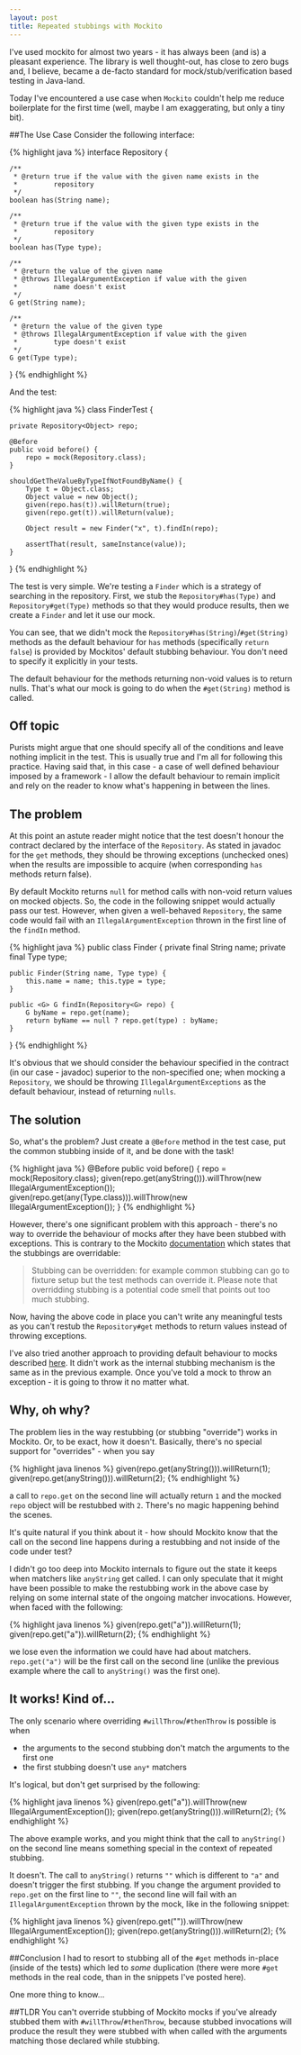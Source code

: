 ```yaml
---
layout: post
title: Repeated stubbings with Mockito
---
```


I've used mockito for almost two years - it has always been (and is) a pleasant
experience.  The library is well thought-out, has close to zero bugs and, I
believe, became a de-facto standard for mock/stub/verification based testing in
Java-land.

Today I've encountered a use case when `Mockito` couldn't help me reduce
boilerplate for the first time (well, maybe I am exaggerating, but only a
tiny bit).

##The Use Case
Consider the following interface:

{% highlight java %}
interface Repository<G> {

    /**
     * @return true if the value with the given name exists in the
     *         repository
     */
    boolean has(String name);

    /**
     * @return true if the value with the given type exists in the
     *         repository
     */
    boolean has(Type type);

    /**
     * @return the value of the given name
     * @throws IllegalArgumentException if value with the given
     *         name doesn't exist
     */
    G get(String name);

    /**
     * @return the value of the given type
     * @throws IllegalArgumentException if value with the given
     *         type doesn't exist
     */
    G get(Type type);
}
{% endhighlight %}

And the test:

{% highlight java %}
class FinderTest {

    private Repository<Object> repo;

    @Before
    public void before() {
        repo = mock(Repository.class);
    }

    shouldGetTheValueByTypeIfNotFoundByName() {
        Type t = Object.class;
        Object value = new Object();
        given(repo.has(t)).willReturn(true);
        given(repo.get(t)).willReturn(value);

        Object result = new Finder("x", t).findIn(repo);

        assertThat(result, sameInstance(value));
    }

}
{% endhighlight %}

The test is very simple. We're testing a `Finder` which is a strategy of
searching in the repository. First, we stub the `Repository#has(Type)` and
`Repository#get(Type)` methods so that they would produce results, then we
create a `Finder` and let it use our mock.

You can see, that we didn't mock the `Repository#has(String)`/`#get(String)`
methods as the default behaviour for `has` methods (specifically `return
false`) is provided by Mockitos' default stubbing behaviour. You don't need to
specify it explicitly in your tests.

The default behaviour for the methods returning non-void values is to return
nulls. That's what our mock is going to do when the `#get(String)` method is
called.

## Off topic
Purists might argue that one should specify all of the conditions and
leave nothing implicit in the test. This is usually true and I'm all for
following this practice. Having said that, in this case - a case of well
defined behaviour imposed by a framework - I allow the default behaviour to
remain implicit and rely on the reader to know what's happening in between the
lines.

## The problem
At this point an astute reader might notice that the test doesn't honour the
contract declared by the interface of the `Repository`. As stated in javadoc for
the `get` methods, they should be throwing exceptions (unchecked ones) when the
results are impossible to acquire (when corresponding `has` methods return false).

By default Mockito returns `null` for method calls with non-void return values
on mocked objects. So, the code in the following snippet would actually pass
our test. However, when given a well-behaved `Repository`, the same code would
fail with an `IllegalArgumentException` thrown in the first line of the
`findIn` method.

{% highlight java %}
public class Finder {
    private final String name;
    private final Type type;

    public Finder(String name, Type type) {
        this.name = name; this.type = type;
    }

    public <G> G findIn(Repository<G> repo) {
        G byName = repo.get(name);
        return byName == null ? repo.get(type) : byName;
    }
}
{% endhighlight %}

It's obvious that we should consider the behaviour specified in the contract
(in our case - javadoc) superior to the non-specified one; when mocking a
`Repository`, we should be throwing `IllegalArgumentExceptions` as the default
behaviour, instead of returning `nulls`.

## The solution
So, what's the problem? Just create a `@Before` method in the test case, put
the common stubbing inside of it, and be done with the task!

{% highlight java %}
@Before
public void before() {
    repo = mock(Repository.class);
    given(repo.get(anyString())).willThrow(new IllegalArgumentException());
    given(repo.get(any(Type.class))).willThrow(new IllegalArgumentException());
}
{% endhighlight %}

However, there's one significant problem with this approach - there's no way to
override the behaviour of mocks after they have been stubbed with exceptions. This
is contrary to the Mockito [documentation](http://mockito.org/) which states
that the stubbings are overridable:

> Stubbing can be overridden: for example common stubbing can go to fixture
> setup but the test methods can override it. Please note that overridding
> stubbing is a potential code smell that points out too much stubbing.

Now, having the above code in place you can't write any meaningful tests as you
can't restub the `Repository#get` methods to return values instead of throwing
exceptions.

I've also tried another approach to providing default behaviour to mocks
described
[here](http://mockito.googlecode.com/svn/tags/latest/javadoc/org/mockito/Mockito.html#14).
It didn't work as the internal stubbing mechanism is the same as in the
previous example. Once you've told a mock to throw an exception - it is going
to throw it no matter what.

## Why, oh why?
The problem lies in the way restubbing (or stubbing "override") works in
Mockito. Or, to be exact, how it doesn't. Basically, there's no special support
for "overrides" - when you say

{% highlight java linenos %}
given(repo.get(anyString())).willReturn(1);
given(repo.get(anyString())).willReturn(2);
{% endhighlight %}

a call to `repo.get` on the second line will actually return `1` and the mocked
`repo` object will be restubbed with `2`. There's no magic happening behind the
scenes.

It's quite natural if you think about it - how should Mockito know that the
call on the second line happens during a restubbing and not inside of the code
under test?

I didn't go too deep into Mockito internals to figure out the state it keeps
when matchers like `anyString` get called. I can only speculate that it might
have been possible to make the restubbing work in the above case by relying on
some internal state of the ongoing matcher invocations. However, when faced
with the following:

{% highlight java linenos %}
given(repo.get("a")).willReturn(1);
given(repo.get("a")).willReturn(2);
{% endhighlight %}

we lose even the information we could have had about matchers. `repo.get("a")`
will be the first call on the second line (unlike the previous example where
the call to `anyString()` was the first one).

## It works! Kind of...
The only scenario where overriding `#willThrow`/`#thenThrow` is possible is when

* the arguments to the second stubbing don't match the arguments to the first one
* the first stubbing doesn't use `any*` matchers

It's logical, but don't get surprised by the following:

{% highlight java linenos %}
given(repo.get("a")).willThrow(new IllegalArgumentException());
given(repo.get(anyString())).willReturn(2);
{% endhighlight %}

The above example works, and you might think that the call to `anyString()` on
the second line means something special in the context of repeated stubbing.

It doesn't. The call to `anyString()` returns `""` which is different to `"a"`
and doesn't trigger the first stubbing.  If you change the argument provided to
`repo.get` on the first line to `""`, the second line will fail with an
`IllegalArgumentException` thrown by the mock, like in the following snippet:

{% highlight java linenos %}
given(repo.get("")).willThrow(new IllegalArgumentException());
given(repo.get(anyString())).willReturn(2);
{% endhighlight %}

##Conclusion
I had to resort to stubbing all of the `#get` methods in-place (inside of the
tests) which led to _some_ duplication (there were more `#get` methods in the
real code, than in the snippets I've posted here).

One more thing to know...

##TLDR
You can't override stubbing of Mockito mocks if you've already stubbed them
with `#willThrow`/`#thenThrow`, because stubbed invocations will produce the
result they were stubbed with when called with the arguments matching those
declared while stubbing.
